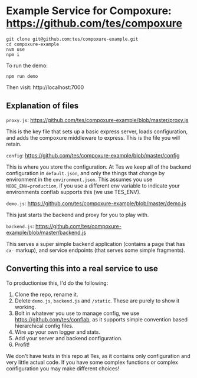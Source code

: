 # Example Service for Compoxure: https://github.com/tes/compoxure

```
git clone git@github.com:tes/compoxure-example.git
cd compoxure-example
nvm use
npm i
```

To run the demo:

```
npm run demo
```

Then visit:  http://localhost:7000

## Explanation of files

`proxy.js`: https://github.com/tes/compoxure-example/blob/master/proxy.js

This is the key file that sets up a basic express server, loads configuration, and adds the compoxure middleware to express.  This is the file you will retain.

`config`: https://github.com/tes/compoxure-example/blob/master/config

This is where you store the configuration.  At Tes we keep all of the backend configuration in `default.json`, and only the things that change by environment in the `environment.json`.  This assumes you use `NODE_ENV=production`, if you use a different env variable to indicate your environments conflab supports this (we use TES_ENV).

`demo.js`: https://github.com/tes/compoxure-example/blob/master/demo.js

This just starts the backend and proxy for you to play with.

`backend.js`: https://github.com/tes/compoxure-example/blob/master/backend.js

This serves a super simple backend application (contains a page that has `cx-` markup), and service endpoints (that serves some simple fragments).

## Converting this into a real service to use

To productionise this, I'd do the following:

1.  Clone the repo, rename it.
2.  Delete `demo.js`, `backend.js` and `/static`.  These are purely to show it working.
2.  Bolt in whatever you use to manage config, we use https://github.com/tes/conflab, as it supports simple convention based hierarchical config files.
3.  Wire up your own logger and stats.
4.  Add your server and backend configuration.
5.  Profit!

We don't have tests in this repo at Tes, as it contains only configuration and very little actual code.  If you have some complex functions or complex configuration you may make different choices!
